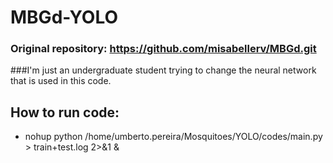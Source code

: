 # MBGd-YOLO

### Original repository: https://github.com/misabellerv/MBGd.git

###I'm just an undergraduate student trying to change the neural network that is used in this code.

## How to run code:
- nohup python /home/umberto.pereira/Mosquitoes/YOLO/codes/main.py > train+test.log 2>&1 &
